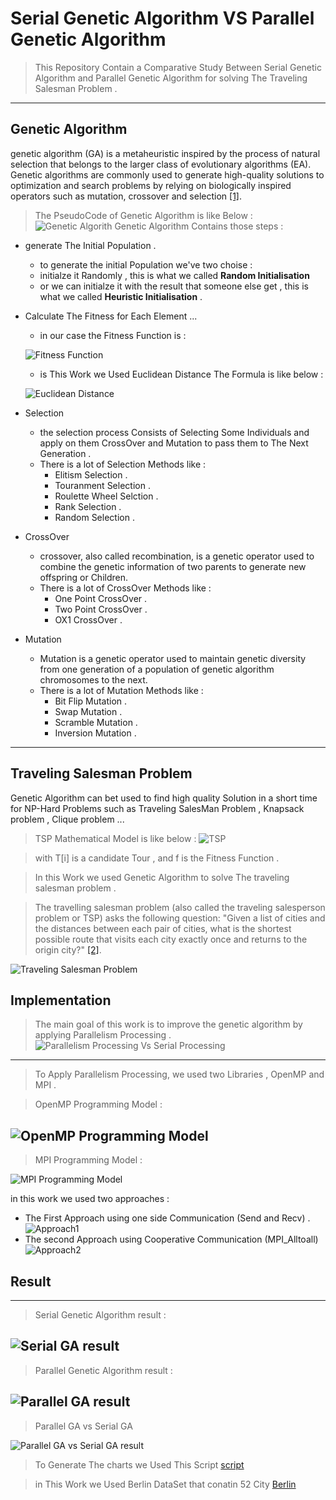 # Serial Genetic Algorithm VS Parallel Genetic Algorithm


>This Repository Contain a Comparative Study Between Serial Genetic Algorithm and Parallel Genetic Algorithm for solving The Traveling Salesman Problem .
---
## Genetic Algorithm
genetic algorithm (GA) is a metaheuristic inspired by the process of natural selection that belongs to the larger class of evolutionary algorithms (EA). Genetic algorithms are commonly used to generate high-quality solutions to optimization and search problems by relying on biologically inspired operators such as mutation, crossover and selection [[1]](en.wikipedia.org/wiki/Genetic_algorithm).
> The PseudoCode of Genetic Algorithm is like Below :
![Genetic Algorith](Resources/GA.png "Genetic Algorithm PseudoCode")
Genetic Algorithm Contains those steps :
* generate The Initial Population .
    - to generate the initial Population we've two choise :
    - initialze it Randomly , this is what we called **Random Initialisation**
    - or we can initialze it with the result that someone else get , this is what we called **Heuristic Initialisation** .  
* Calculate The Fitness for Each Element ...
    - in our case the Fitness Function is :
    
    ![Fitness Function](Resources/Fitness.PNG "Fitness Function")
    - is This Work we Used Euclidean Distance The Formula is like below :
    
    ![Euclidean Distance](Resources/distance.PNG "Euclidean Distance")
* Selection 
    - the selection process Consists of Selecting Some Individuals and apply on them CrossOver and Mutation to pass them to The Next Generation .
    - There is a lot of Selection Methods like :
        - Elitism Selection .
        - Touranment Selection .
        - Roulette Wheel Selction .
        - Rank Selection .
        - Random Selection .
* CrossOver
    - crossover, also called recombination, is a genetic operator used to combine the genetic information of two parents to generate new offspring or Children.
    - There is a lot of CrossOver Methods like :
        - One Point CrossOver .
        - Two Point CrossOver .
        - OX1 CrossOver .
* Mutation 
    - Mutation is a genetic operator used to maintain genetic diversity from one generation of a population of genetic algorithm chromosomes to the next.
    - There is a lot of Mutation Methods like :
        - Bit Flip Mutation .
        - Swap Mutation .
        - Scramble Mutation .
        - Inversion Mutation .         
---
## Traveling Salesman Problem
Genetic Algorithm can bet used to find high quality Solution in a short time for NP-Hard Problems such as Traveling SalesMan Problem , Knapsack problem , Clique problem ...

> TSP Mathematical Model is like below :
![TSP](Resources/TspFormula.PNG)

> with T[i] is a candidate Tour , and f is the Fitness Function .

>In this Work we used Genetic Algorithm to solve The traveling salesman problem .

>The travelling salesman problem (also called the traveling salesperson problem or TSP) asks the following question: "Given a list of cities and the distances between each pair of cities, what is the shortest possible route that visits each city exactly once and returns to the origin city?" [[2]](en.wikipedia.org/wiki/Travelling_salesman_problem).

![Traveling Salesman Problem](Resources/TSP.png "Traveling Salesman Problem")
## Implementation
>The main goal of this work is to improve the genetic algorithm by applying Parallelism Processing .
![Parallelism Processing Vs Serial Processing](Resources/serialVsParallel.png "Parallelism Processing Vs Serial Processing")
---
> To Apply Parallelism Processing, we used two Libraries , OpenMP and MPI .

> OpenMP Programming Model :

![OpenMP Programming Model](Resources/OpenMP.gif "OpenMP Programming Model")
---
> MPI Programming Model :

![MPI Programming Model](Resources/MPI.gif "MPI Programming Model")

in this work we used two approaches :
* The First Approach using one side Communication (Send and Recv) .
  ![Approach1](Resources/Approach2.png)
* The second Approach using Cooperative Communication (MPI_Alltoall)
  ![Approach2](Resources/Approach1.png)

## Result
---
> Serial Genetic Algorithm result :

![Serial GA result](Resources/Serial.png "Serial GA result")
---
> Parallel Genetic Algorithm result :

![Parallel GA result](Resources/Parallel.png "Parallel GA result")
---
>Parallel GA vs Serial GA

![Parallel GA vs Serial GA result](Resources/ParallelVsSerial.png "Parallel GA vs Serial GA result")

> To Generate The charts we Used This Script [script](Resources/Generator.py)

> in This Work we Used Berlin DataSet that conatin 52 City [Berlin](Resources/_Berlin52.txt)